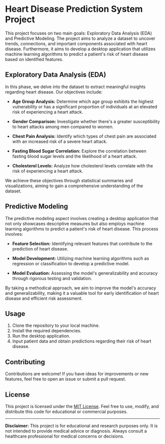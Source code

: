 # Heart Disease Prediction System Project

This project focuses on two main goals: Exploratory Data Analysis (EDA) and Predictive Modeling. The project aims to analyze a dataset to uncover trends, connections, and important components associated with heart disease. Furthermore, it aims to develop a desktop application that utilizes machine learning algorithms to predict a patient's risk of heart disease based on identified features.

## Exploratory Data Analysis (EDA)

In this phase, we delve into the dataset to extract meaningful insights regarding heart disease. Our objectives include:

- **Age Group Analysis:** Determine which age group exhibits the highest vulnerability or has a significant proportion of individuals at an elevated risk of experiencing a heart attack.
  
- **Gender Comparison:** Investigate whether there's a greater susceptibility to heart attacks among men compared to women.

- **Chest Pain Analysis:** Identify which types of chest pain are associated with an increased risk of a severe heart attack.

- **Fasting Blood Sugar Correlation:** Explore the correlation between fasting blood sugar levels and the likelihood of a heart attack.

- **Cholesterol Levels:** Analyze how cholesterol levels correlate with the risk of experiencing a heart attack.

We achieve these objectives through statistical summaries and visualizations, aiming to gain a comprehensive understanding of the dataset.

## Predictive Modeling

The predictive modeling aspect involves creating a desktop application that not only showcases descriptive measures but also employs machine learning algorithms to predict a patient's risk of heart disease. This process involves:

- **Feature Selection:** Identifying relevant features that contribute to the prediction of heart disease.

- **Model Development:** Utilizing machine learning algorithms such as regression or classification to develop a predictive model.

- **Model Evaluation:** Assessing the model's generalizability and accuracy through rigorous testing and validation.

By taking a methodical approach, we aim to improve the model's accuracy and generalizability, making it a valuable tool for early identification of heart disease and efficient risk assessment.

## Usage

1. Clone the repository to your local machine.
2. Install the required dependencies.
3. Run the desktop application.
4. Input patient data and obtain predictions regarding their risk of heart disease.

## Contributing

Contributions are welcome! If you have ideas for improvements or new features, feel free to open an issue or submit a pull request.

## License

This project is licensed under the [MIT License](LICENSE). Feel free to use, modify, and distribute this code for educational or commercial purposes.

---
**Disclaimer:** This project is for educational and research purposes only. It is not intended to provide medical advice or diagnosis. Always consult a healthcare professional for medical concerns or decisions.
